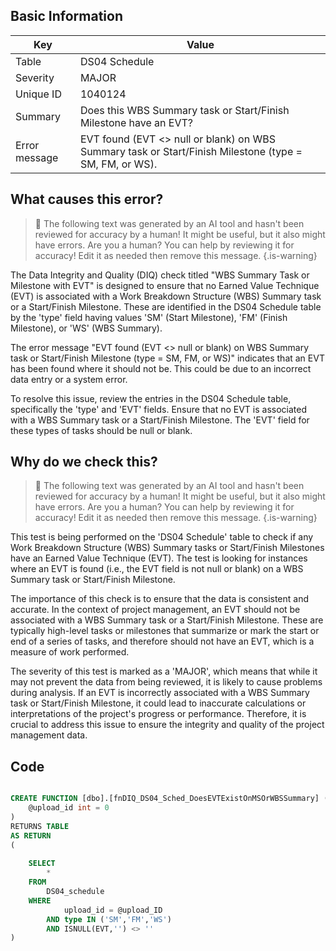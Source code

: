 ## Basic Information
| Key         | Value          |
|-------------|----------------|
| Table       | DS04 Schedule |
| Severity    | MAJOR |
| Unique ID   | 1040124   |
| Summary     | Does this WBS Summary task or Start/Finish Milestone have an EVT? |
| Error message | EVT found (EVT <> null or blank) on WBS Summary task or Start/Finish Milestone (type = SM, FM, or WS). |

## What causes this error?

> :robot: The following text was generated by an AI tool and hasn't been reviewed for accuracy by a human! It might be useful, but it also might have errors. Are you a human? You can help by reviewing it for accuracy! Edit it as needed then remove this message.
{.is-warning}

The Data Integrity and Quality (DIQ) check titled "WBS Summary Task or Milestone with EVT" is designed to ensure that no Earned Value Technique (EVT) is associated with a Work Breakdown Structure (WBS) Summary task or a Start/Finish Milestone. These are identified in the DS04 Schedule table by the 'type' field having values 'SM' (Start Milestone), 'FM' (Finish Milestone), or 'WS' (WBS Summary).

The error message "EVT found (EVT <> null or blank) on WBS Summary task or Start/Finish Milestone (type = SM, FM, or WS)" indicates that an EVT has been found where it should not be. This could be due to an incorrect data entry or a system error.

To resolve this issue, review the entries in the DS04 Schedule table, specifically the 'type' and 'EVT' fields. Ensure that no EVT is associated with a WBS Summary task or a Start/Finish Milestone. The 'EVT' field for these types of tasks should be null or blank.
## Why do we check this?

> :robot: The following text was generated by an AI tool and hasn't been reviewed for accuracy by a human! It might be useful, but it also might have errors. Are you a human? You can help by reviewing it for accuracy! Edit it as needed then remove this message.
{.is-warning}

This test is being performed on the 'DS04 Schedule' table to check if any Work Breakdown Structure (WBS) Summary tasks or Start/Finish Milestones have an Earned Value Technique (EVT). The test is looking for instances where an EVT is found (i.e., the EVT field is not null or blank) on a WBS Summary task or Start/Finish Milestone. 

The importance of this check is to ensure that the data is consistent and accurate. In the context of project management, an EVT should not be associated with a WBS Summary task or a Start/Finish Milestone. These are typically high-level tasks or milestones that summarize or mark the start or end of a series of tasks, and therefore should not have an EVT, which is a measure of work performed. 

The severity of this test is marked as a 'MAJOR', which means that while it may not prevent the data from being reviewed, it is likely to cause problems during analysis. If an EVT is incorrectly associated with a WBS Summary task or Start/Finish Milestone, it could lead to inaccurate calculations or interpretations of the project's progress or performance. Therefore, it is crucial to address this issue to ensure the integrity and quality of the project management data.
## Code

```sql

CREATE FUNCTION [dbo].[fnDIQ_DS04_Sched_DoesEVTExistOnMSOrWBSSummary] (
	@upload_id int = 0
)
RETURNS TABLE
AS RETURN
(
	
	SELECT
		*
	FROM
		DS04_schedule
	WHERE
			upload_id = @upload_ID
		AND type IN ('SM','FM','WS')
		AND ISNULL(EVT,'') <> ''
)
```
